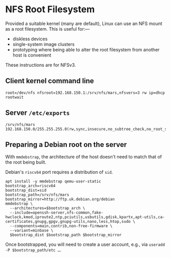 # NFS Root Filesystem

Provided a suitable kernel (many are default), Linux can use an NFS mount as a root filesystem. This is useful for:—

- diskless devices
- single-system image clusters
- prototyping where being able to alter the root filesystem from another host is convenient

These instructions are for NFSv3.

## Client kernel command line

```
root=/dev/nfs nfsroot=192.168.150.1:/srv/nfs/mars,nfsvers=3 rw ip=dhcp rootwait
```

## Server `/etc/exports`

```
/srv/nfs/mars      192.168.150.0/255.255.255.0(rw,sync,insecure,no_subtree_check,no_root_squash)
```

## Preparing a Debian root on the server

With `mmdebstrap`, the architecture of the host doesn't need to match that of the root being built.

Debian's `riscv64` port requires a distribution of `sid`.

```
apt install -y mmdebstrap qemu-user-static
bootstrap_arch=riscv64
bootstrap_dist=sid
bootstrap_path=/srv/nfs/mars
bootstrap_mirror=http://ftp.uk.debian.org/debian
mmdebstrap \
  --architectures=$bootstrap_arch \
  --include=openssh-server,nfs-common,fake-hwclock,kmod,iproute2,ntp,pciutils,usbutils,gdisk,kpartx,apt-utils,ca-certificates,gnupg,gpgv,gnupg-utils,nano,less,htop,sudo \
  --components=main,contrib,non-free-firmware \
  --variant=minbase \
  $bootstrap_dist $bootstrap_path $bootstrap_mirror
```

Once bootstrapped, you will need to create a user account, e.g., via `useradd -P $bootstrap_path/etc …`.
